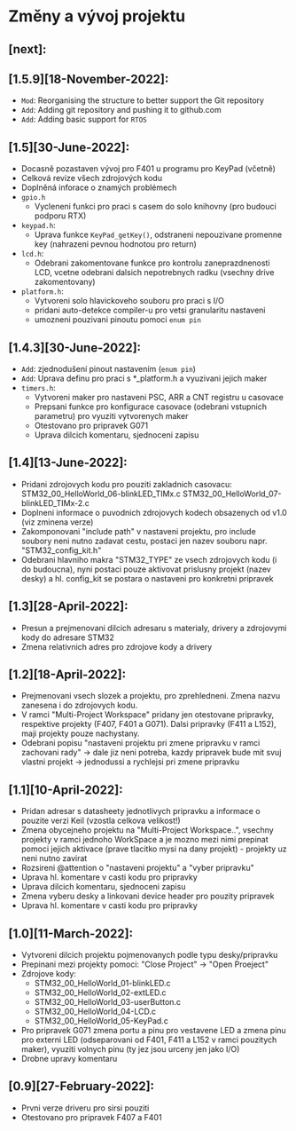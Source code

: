 # Změny a vývoj projektu

## [next]:

## [1.5.9][18-November-2022]:

- `Mod`: Reorganising the structure to better support the Git repository
- `Add`: Adding git repository and pushing it to github.com
- `Add`: Adding basic support for `RTOS`

## [1.5][30-June-2022]:

- Docasně pozastaven vývoj pro F401 u programu pro KeyPad (včetně)
- Celková revize všech zdrojových kodu
- Doplněná inforace o znamých problémech
- `gpio.h`
  - Vycleneni funkci pro praci s casem do solo knihovny (pro budouci podporu RTX)
- `keypad.h`:
  - Uprava funkce `KeyPad_getKey()`, odstraneni nepouzivane promenne key (nahrazeni pevnou hodnotou pro return)
- `lcd.h`:
  - Odebrani zakomentovane funkce pro kontrolu zaneprazdnenosti LCD, vcetne odebrani dalsich nepotrebnych radku (vsechny drive zakomentovany)
- `platform.h`:
  - Vytvoreni solo hlavickoveho souboru pro praci s I/O
  - pridani auto-detekce compiler-u pro vetsi granularitu nastaveni
  - umozneni pouzivani pinoutu pomoci `enum pin`

## [1.4.3][30-June-2022]:

- `Add`: zjednodušení pinout nastavením (`enum pin`)
- `Add`: Uprava definu pro praci s *_platform.h a vyuzivani jejich maker
- `timers.h`:
  - Vytvoreni maker pro nastaveni PSC, ARR a CNT registru u casovace
  - Prepsani funkce pro konfigurace casovace (odebrani vstupnich parametru) pro vyuziti vytvorenych maker
  - Otestovano pro pripravek G071
  - Uprava dilcich komentaru, sjednoceni zapisu


## [1.4][13-June-2022]:

- Pridani zdrojovych kodu pro pouziti zakladnich casovacu:
            STM32_00_HelloWorld_06-blinkLED_TIMx.c
            STM32_00_HelloWorld_07-blinkLED_TIMx-2.c
- Doplneni informace o puvodnich zdrojovych kodech obsazenych od v1.0 (viz zminena verze)
- Zakomponovani "include path" v nastaveni projektu, pro include soubory neni nutno zadavat cestu, postaci jen nazev souboru napr. "STM32_config_kit.h"
- Odebrani hlavniho makra "STM32_TYPE" ze vsech zdrojovych kodu (i do budoucna), nyni postaci pouze aktivovat prislusny projekt (nazev desky) a hl. config_kit se postara o nastaveni pro konkretni pripravek

## [1.3][28-April-2022]:

- Presun a prejmenovani dilcich adresaru s materialy, drivery a zdrojovymi kody do adresare STM32
- Zmena relativnich adres pro zdrojove kody a drivery

## [1.2][18-April-2022]:

- Prejmenovani vsech slozek a projektu, pro zprehledneni. Zmena nazvu zanesena i do zdrojovych kodu.
- V ramci "Multi-Project Workspace" pridany jen otestovane pripravky, respektive projekty (F407, F401 a G071). Dalsi pripravky (F411 a L152), maji projekty pouze nachystany.
- Odebrani popisu "nastaveni projektu pri zmene pripravku v ramci zachovani rady" -> dale jiz neni potreba, kazdy pripravek bude mit svuj vlastni projekt -> jednodussi a rychlejsi pri zmene pripravku

## [1.1][10-April-2022]:

- Pridan  adresar s datasheety jednotlivych pripravku a informace o pouzite verzi Keil (vzostla celkova velikost!)
- Zmena obycejneho projektu na "Multi-Project Workspace..", vsechny projekty v ramci jednoho WorkSpace a je mozno mezi nimi prepinat pomoci jejich aktivace (prave tlacitko mysi na dany projekt) - projekty uz neni nutno zavirat
- Rozsireni @attention o "nastaveni projektu" a "vyber pripravku"
- Uprava hl. komentare v casti kodu pro pripravky
- Uprava dilcich komentaru, sjednoceni zapisu
- Zmena vyberu desky a linkovani device header pro pouzity pripravek
- Uprava hl. komentare v casti kodu pro pripravky

## [1.0][11-March-2022]:

- Vytvoreni dilcich projektu pojmenovanych podle typu desky/pripravku
- Prepinani mezi projekty pomoci: "Close Project" -> "Open Proeject"
- Zdrojove kody:
  - STM32_00_HelloWorld_01-blinkLED.c
  - STM32_00_HelloWorld_02-extLED.c
  - STM32_00_HelloWorld_03-userButton.c
  - STM32_00_HelloWorld_04-LCD.c
  - STM32_00_HelloWorld_05-KeyPad.c
- Pro pripravek G071 zmena portu a pinu pro vestavene LED a zmena pinu pro externi LED (odseparovani od F401, F411 a L152 v ramci pouzitych maker), vyuziti volnych pinu (ty jez jsou urceny jen jako I/O)
- Drobne upravy komentaru

## [0.9][27-February-2022]:

- Prvni verze driveru pro sirsi pouziti
- Otestovano pro pripravek F407 a F401
